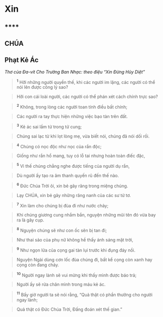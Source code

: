 # Xin

## ****

## CHÚA

## Phạt Kẻ Ác
*Thơ của Đa-vít Cho Trưởng Ban Nhạc: theo điệu “Xin Đừng Hủy Diệt”*

> <sup><b>1</b></sup> Hỡi những người quyền thế, khi các người im lặng, các người có thể nói lên được công lý sao?
>


> Hỡi con cái loài người, các người có thể phán xét cách chính trực sao?
>


> <sup><b>2</b></sup> Không, trong lòng các người toan tính điều bất chính;
>


> Các người ra tay thực hiện những việc bạo tàn trên đất.
>


> <sup><b>3</b></sup> Kẻ ác sai lầm từ trong tử cung;
>


> Chúng sai lạc từ khi lọt lòng mẹ, vừa biết nói, chúng đã nói dối rồi.
>


> <sup><b>4</b></sup> Chúng có nọc độc như nọc của rắn độc;
>


> Giống như rắn hổ mang, tuy có lỗ tai nhưng hoàn toàn điếc đặc,
>


> <sup><b>5</b></sup> Vì thế chúng chẳng nghe được tiếng của người dụ rắn,
>


> Dù người ấy tạo ra âm thanh quyến rũ đến thế nào.
>


> <sup><b>6</b></sup> Đức Chúa Trời ôi, xin bẻ gãy răng trong miệng chúng.
>


> Lạy CHÚA, xin bẻ gãy những răng nanh của các sư tử tơ.
>


> <sup><b>7</b></sup> Xin làm cho chúng bị đùa đi như nước chảy;
>


> Khi chúng giương cung nhắm bắn, nguyện những mũi tên đó vừa bay ra là gãy cụp.
>


> <sup><b>8</b></sup> Nguyện chúng sẽ như con ốc sên bị tan đi;
>


> Như thai sảo của phụ nữ không hề thấy ánh sáng mặt trời,
>


> <sup><b>9</b></sup> Như ngọn lửa của cọng gai tàn lụi trước khi đụng đáy nồi.
>


> Nguyện Ngài dùng cơn lốc đùa chúng đi, bất kể cọng còn xanh hay cọng còn đang cháy.
>


> <sup><b>10</b></sup> Người ngay lành sẽ vui mừng khi thấy mình được báo trả;
>


> Người ấy sẽ rửa chân mình trong máu kẻ ác.
>


> <sup><b>11</b></sup> Bấy giờ người ta sẽ nói rằng, “Quả thật có phần thưởng cho người ngay lành;
>


> Quả thật có Đức Chúa Trời, Đấng đoán xét thế gian.”
>